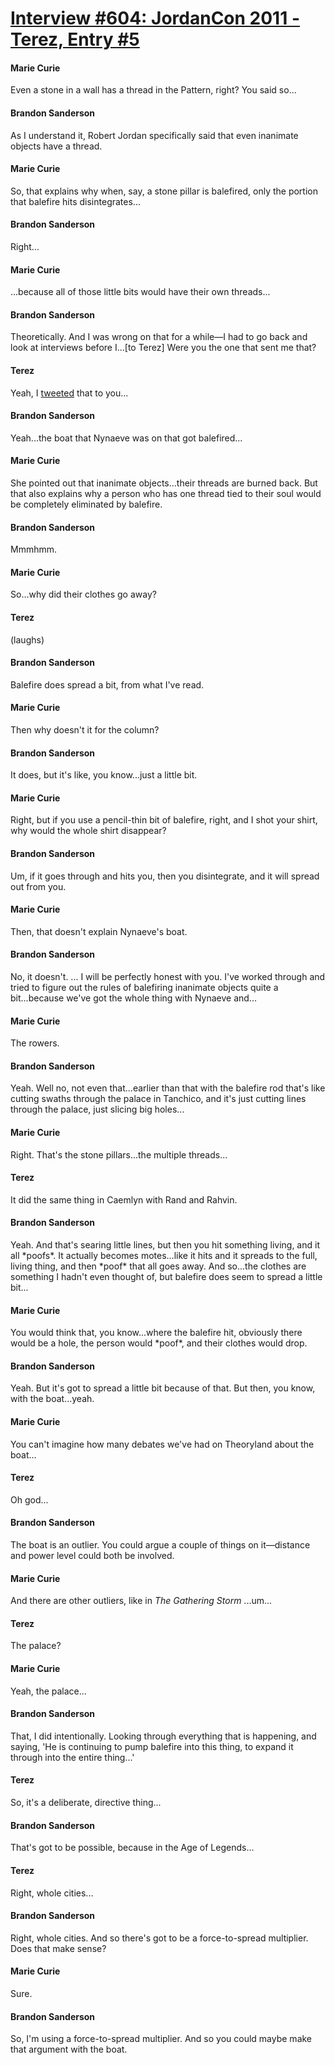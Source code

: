 # [Interview #604: JordanCon 2011 - Terez, Entry #5](https://www.theoryland.com/intvmain.php?i=604#5)

#### Marie Curie

Even a stone in a wall has a thread in the Pattern, right? You said so...

#### Brandon Sanderson

As I understand it, Robert Jordan specifically said that even inanimate objects have a thread.

#### Marie Curie

So, that explains why when, say, a stone pillar is balefired, only the portion that balefire hits disintegrates...

#### Brandon Sanderson

Right...

#### Marie Curie

...because all of those little bits would have their own threads...

#### Brandon Sanderson

Theoretically. And I was wrong on that for a while—I had to go back and look at interviews before I...[to Terez] Were you the one that sent me that?

#### Terez

Yeah, I
[tweeted](http://www.theoryland.com/intvmain.php?i=36#77)
that to you...

#### Brandon Sanderson

Yeah...the boat that Nynaeve was on that got balefired...

#### Marie Curie

She pointed out that inanimate objects...their threads are burned back. But that also explains why a person who has one thread tied to their soul would be completely eliminated by balefire.

#### Brandon Sanderson

Mmmhmm.

#### Marie Curie

So...why did their clothes go away?

#### Terez

(laughs)

#### Brandon Sanderson

Balefire does spread a bit, from what I've read.

#### Marie Curie

Then why doesn't it for the column?

#### Brandon Sanderson

It does, but it's like, you know...just a little bit.

#### Marie Curie

Right, but if you use a pencil-thin bit of balefire, right, and I shot your shirt, why would the whole shirt disappear?

#### Brandon Sanderson

Um, if it goes through and hits you, then you disintegrate, and it will spread out from you.

#### Marie Curie

Then, that doesn't explain Nynaeve's boat.

#### Brandon Sanderson

No, it doesn't. ... I will be perfectly honest with you. I've worked through and tried to figure out the rules of balefiring inanimate objects quite a bit...because we've got the whole thing with Nynaeve and...

#### Marie Curie

The rowers.

#### Brandon Sanderson

Yeah. Well no, not even that...earlier than that with the balefire rod that's like cutting swaths through the palace in Tanchico, and it's just cutting lines through the palace, just slicing big holes...

#### Marie Curie

Right. That's the stone pillars...the multiple threads...

#### Terez

It did the same thing in Caemlyn with Rand and Rahvin.

#### Brandon Sanderson

Yeah. And that's searing little lines, but then you hit something living, and it all \*poofs\*. It actually becomes motes...like it hits and it spreads to the full, living thing, and then \*poof\* that all goes away. And so...the clothes are something I hadn't even thought of, but balefire does seem to spread a little bit...

#### Marie Curie

You would think that, you know...where the balefire hit, obviously there would be a hole, the person would \*poof\*, and their clothes would drop.

#### Brandon Sanderson

Yeah. But it's got to spread a little bit because of that. But then, you know, with the boat...yeah.

#### Marie Curie

You can't imagine how many debates we've had on Theoryland about the boat...

#### Terez

Oh god...

#### Brandon Sanderson

The boat is an outlier. You could argue a couple of things on it—distance and power level could both be involved.

#### Marie Curie

And there are other outliers, like in
*The Gathering Storm*
...um...

#### Terez

The palace?

#### Marie Curie

Yeah, the palace...

#### Brandon Sanderson

That, I did intentionally. Looking through everything that is happening, and saying, 'He is continuing to pump balefire into this thing, to expand it through into the entire thing...'

#### Terez

So, it's a deliberate, directive thing...

#### Brandon Sanderson

That's got to be possible, because in the Age of Legends...

#### Terez

Right, whole cities...

#### Brandon Sanderson

Right, whole cities. And so there's got to be a force-to-spread multiplier. Does that make sense?

#### Marie Curie

Sure.

#### Brandon Sanderson

So, I'm using a force-to-spread multiplier. And so you could maybe make that argument with the boat.

